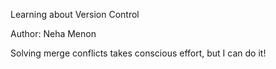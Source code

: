 Learning about Version Control 

Author: Neha Menon

Solving merge conflicts takes conscious effort, but I can do it!

